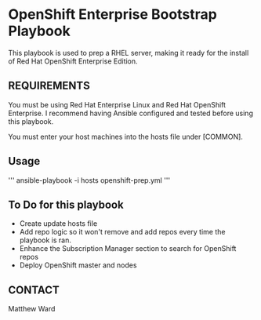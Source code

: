 # OpenShift Enterprise Bootstrap Playbook
This playbook is used to prep a RHEL server, making it ready for the install of Red Hat OpenShift Enterprise Edition.

## REQUIREMENTS
You must be using Red Hat Enterprise Linux and Red Hat OpenShift Enterprise.
I recommend having Ansible configured and tested before using this playbook.

You must enter your host machines into the hosts file under [COMMON]. 

## Usage
'''
ansible-playbook -i hosts openshift-prep.yml
'''

## To Do for this playbook
- Create update hosts file
- Add repo logic so it won't remove and add repos every time the playbook is ran.
- Enhance the Subscription Manager section to search for OpenShift repos
- Deploy OpenShift master and nodes

## CONTACT
Matthew Ward
